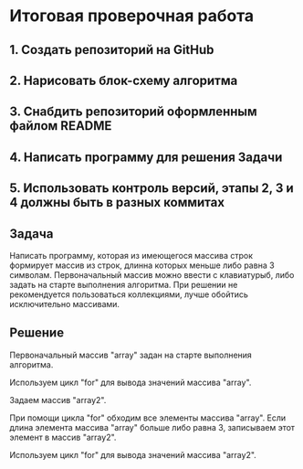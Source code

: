 # Итоговая проверочная работа

## 1. Создать репозиторий на GitHub

## 2. Нарисовать блок-схему алгоритма

## 3. Снабдить репозиторий оформленным файлом README

## 4. Написать программу для решения Задачи

## 5. Использовать контроль версий, этапы 2, 3 и 4 должны быть в разных коммитах

## **Задача**

Написать программу, которая из имеющегося массива строк формирует массив из строк, длинна которых меньше либо равна 3 символам. Первоначальный массив можно ввести с клавиатурыб, либо задать на старте выполнения алгоритма. При решении не рекомендуется пользоваться коллекциями, лучше обойтись исключительно массивами.

## **Решение**

Первоначальный массив "array" задан на старте выполнения алгоритма.

Используем цикл "for" для вывода значений массива "array".

Задаем массив "array2".

При помощи цикла "for" обходим все элементы массива "array". Если длина элемента массива "array" больше либо равна 3, записываем этот элемент в массив "array2".

Используем цикл "for" для вывода значений массива "array2".
